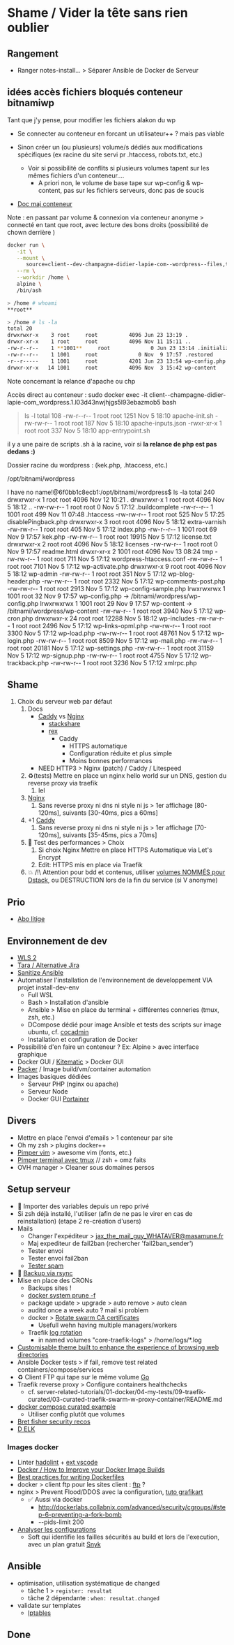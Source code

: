 # Shame / Vider la tête sans rien oublier

## Rangement

- Ranger notes-install... > Séparer Ansible de Docker de Serveur

## idées accès fichiers bloqués conteneur bitnamiwp

Tant que j'y pense, pour modifier les fichiers alakon du wp

- Se connecter au conteneur en forcant un utilisateur++ ? mais pas viable
- Sinon créer un (ou plusieurs) volume/s dédiés aux modifications spécifiques (ex racine du site servi pr .htaccess, robots.txt, etc.)
  - Voir si possibilité de conflits si plusieurs volumes tapent sur les mêmes fichiers d'un conteneur....
    - A priori non, le volume de base tape sur wp-config & wp-content, pas sur les fichiers serveurs, donc pas de soucis

- [Doc maj conteneur](https://onepagezen.com/add-expires-headers-wordpress-bitnami/)

Note : en passant par volume & connexion via conteneur anonyme > connecté en tant que root, avec lecture des bons droits (possibilité de chown derrière )

```bash
docker run \
   -it \
   --mount \
      source=client--dev-champagne-didier-lapie-com--wordpress--files,target=/home \
   --rm \
   --workdir /home \
   alpine \
   /bin/ash

> /home # whoami
**root**

> /home # ls -la
total 20
drwxrwxr-x    3 root     root          4096 Jun 23 13:19 .
drwxr-xr-x    1 root     root          4096 Nov 11 15:11 ..
-rw-r--r--    1 **1001**     root             0 Jun 23 13:14 .initialized
-rw-r--r--    1 1001     root             0 Nov  9 17:57 .restored
-r--r-----    1 1001     root          4201 Jun 23 13:54 wp-config.php
drwxr-xr-x   14 1001     root          4096 Nov  3 15:42 wp-content
```

Note concernant la relance d'apache ou chp

Accès direct au conteneur : sudo docker exec -it client--champagne-didier-lapie-com_wordpress.1.l03d43nwjhjgs5l93ebazmob5 bash

> ls -l
total 108
-rw-r--r--   1 root   root    1251 Nov  5 18:10 apache-init.sh
-rw-rw-r--   1 root   root     187 Nov  5 18:10 apache-inputs.json
-rwxr-xr-x   1 root   root     337 Nov  5 18:10 app-entrypoint.sh

il y a une paire de scripts .sh à la racine, voir si **la relance de php est pas dedans :)**

Dossier racine du wordpress : (kek.php, .htaccess, etc.)

/opt/bitnami/wordpress

I have no name!@6f0bb1c8ecb1:/opt/bitnami/wordpress$ ls -la
total 240
drwxrwxr-x  1 root root  4096 Nov 12 10:21 .
drwxrwxr-x  1 root root  4096 Nov  5 18:12 ..
-rw-rw-r--  1 root root     0 Nov  5 17:12 .buildcomplete
-rw-r--r--  1 1001 root   499 Nov 11 07:48 .htaccess
-rw-rw-r--  1 root root   525 Nov  5 17:25 disablePingback.php
drwxrwxr-x  3 root root  4096 Nov  5 18:12 extra-varnish
-rw-rw-r--  1 root root   405 Nov  5 17:12 index.php
-rw-r--r--  1 1001 root    69 Nov  9 17:57 kek.php
-rw-rw-r--  1 root root 19915 Nov  5 17:12 license.txt
drwxrwxr-x  2 root root  4096 Nov  5 18:12 licenses
-rw-rw-r--  1 root root     0 Nov  9 17:57 readme.html
drwxr-xr-x  2 1001 root  4096 Nov 13 08:24 tmp
-rw-rw-r--  1 root root   711 Nov  5 17:12 wordpress-htaccess.conf
-rw-rw-r--  1 root root  7101 Nov  5 17:12 wp-activate.php
drwxrwxr-x  9 root root  4096 Nov  5 18:12 wp-admin
-rw-rw-r--  1 root root   351 Nov  5 17:12 wp-blog-header.php
-rw-rw-r--  1 root root  2332 Nov  5 17:12 wp-comments-post.php
-rw-rw-r--  1 root root  2913 Nov  5 17:12 wp-config-sample.php
lrwxrwxrwx  1 1001 root    32 Nov  9 17:57 wp-config.php -> /bitnami/wordpress/wp-config.php
lrwxrwxrwx  1 1001 root    29 Nov  9 17:57 wp-content -> /bitnami/wordpress/wp-content
-rw-rw-r--  1 root root  3940 Nov  5 17:12 wp-cron.php
drwxrwxr-x 24 root root 12288 Nov  5 18:12 wp-includes
-rw-rw-r--  1 root root  2496 Nov  5 17:12 wp-links-opml.php
-rw-rw-r--  1 root root  3300 Nov  5 17:12 wp-load.php
-rw-rw-r--  1 root root 48761 Nov  5 17:12 wp-login.php
-rw-rw-r--  1 root root  8509 Nov  5 17:12 wp-mail.php
-rw-rw-r--  1 root root 20181 Nov  5 17:12 wp-settings.php
-rw-rw-r--  1 root root 31159 Nov  5 17:12 wp-signup.php
-rw-rw-r--  1 root root  4755 Nov  5 17:12 wp-trackback.php
-rw-rw-r--  1 root root  3236 Nov  5 17:12 xmlrpc.php
## Shame

1. Choix du serveur web par défaut
   1. Docs
      - [Caddy](https://caddyserver.com/) vs [Nginx](https://www.nginx.com/)
        - [stackshare](https://stackshare.io/stackups/caddy-vs-nginx)
        - [rex](https://medium.com/@torch2424/my-experience-of-switching-from-nginx-to-caddy-79bc8cd627c0)
          - Caddy
            - HTTPS automatique
            - Configuration réduite et plus simple
            - Moins bonnes performances
      - NEED HTTP3 > Nginx (patch) / Caddy / Litespeed
   2. ♻️(tests) Mettre en place un nginx hello world sur un DNS, gestion du reverse proxy via traefik
      1. lel
   3. [Nginx](https://hub.docker.com/_/nginx)
      1. Sans reverse proxy ni dns ni style ni js > 1er affichage [80-120ms], suivants [30-40ms, pics a 60ms]
   4. +1 [Caddy](https://hub.docker.com/r/yobasystems/alpine-caddy/)
      1. Sans reverse proxy ni dns ni style ni js > 1er affichage [70-120ms], suivants [35-45ms, pics a 70ms]
   5. 📌 Test des performances > Choix
      1. Si choix Nginx Mettre en place HTTPS Automatique via Let's Encrypt
      2. Edit: HTTPS mis en place via Traefik
   6. 💥 /!\ Attention pour bdd et contenus, utiliser [volumes NOMMÉS pour Dstack](https://docs.docker.com/compose/compose-file/#volumes-for-services-swarms-and-stack-files), ou DESTRUCTION lors de la fin du service (si V anonyme)

## Prio

- [Abo litige](https://www.economie.gouv.fr/mediation-conso/vous-etes-professionnel)

## Environnement de dev

- [WLS 2](https://dev.to/twiddlewakka/20x-faster-speeds-by-updating-to-the-new-wsl-2-a-user-s-installation-guide-57n4)
- [Tara / Alternative Jira](https://www.blogdumoderateur.com/tara-outil-gestion-projet/)
- [Sanitize Ansible](https://docs.ansible.com/ansible/2.3/dev_guide/testing_sanity.html)
- Automatiser l'installation de l'environnement de developpement VIA projet install-dev-env
  - Full WSL
  - Bash > Installation d'ansible
  - Ansible > Mise en place du terminal + différentes conneries (tmux, zsh, etc.)
  - DCompose dédié pour image Ansible et tests des scripts sur image ubuntu, cf. [cocadmin](https://www.youtube.com/watch?v=yqLPUOsy-8M)
  - Installation et configuration de Docker
- Possibilité d'en faire un conteneur ? Ex: Alpine > avec interface graphique
- Docker GUI / [Kitematic](https://kitematic.com/) > Docker GUI
- [Packer](https://www.packer.io/) / Image build/vm/container automation
- Images basiques dédiées
  - Serveur PHP (nginx ou apache)
  - Serveur Node
  - Docker GUI [Portainer](https://blog.ippon.tech/tips-and-reminders-for-using-docker-daily/#tip3portainerftw)

## Divers

- Mettre en place l'envoi d'emails > 1 conteneur par site
- Oh my zsh > plugins docker++
- [Pimper vim](https://github.com/amix/vimrc) > awesome vim (fonts, etc.)
- [Pimper terminal avec tmux](https://www.grafikart.fr/tutoriels/pimp-my-shell-750) // zsh + omz faits
- OVH manager > Cleaner sous domaines persos

## Setup serveur

- 🌱 Importer des variables depuis un repo privé
- Si zsh déjà installé, l'utiliser (afin de ne pas le virer en cas de reinstallation) (etape 2 re-création d'users)
- Mails
  - Changer l'expéditeur > jax_the_mail_guy_WHATAVER@masamune.fr
  - Maj expediteur de fail2ban (rechercher 'fail2ban_sender')
  - Tester envoi
  - Tester envoi fail2ban
  - [Tester spam](https://www.mail-tester.com/)
- 🌱 [Backup via rsync](https://www.grafikart.fr/tutoriels/rsync-1012)
- Mise en place des CRONs
  - Backups sites !
  - [docker system prune -f](https://docs.docker.com/config/pruning/)
  - package update > upgrade > auto remove > auto clean
  - auditd once a week auto ? mail si problem
  - docker > [Rotate swarm CA certificates](https://docs.docker.com/engine/swarm/how-swarm-mode-works/pki/)
    - Usefull wehn having multiple managers/workers
  - Traefik [log rotation](https://docs.traefik.io/observability/logs/#log-rotation)
    - in named volumes "core-traefik-logs" > /home/logs/*.log
- [Customisable theme built to enhance the experience of browsing web directories](https://github.com/oupala/apaxy)
- Ansible Docker tests > if fail, remove test related containers/compose/services
- ♻️ Client FTP qui tape sur le même volume [Go](https://forums.docker.com/t/shared-web-hosting-with-docker-best-practices/7893/4)
- Traefik reverse proxy > Configure containers healthchecks
  - cf. server-related-tutorials/01-docker/04-my-tests/09-traefik-curated/03-curated-traefik-swarm-w-proxy-container/README.md
- [docker compose curated example](https://github.com/youpiwaza/docker-compose-curated-example/blob/master/docker-compose.yml)
  - Utiliser config plutôt que volumes
- [Bret fisher security recos](https://github.com/BretFisher/ama/issues/17)
- [D ELK](https://github.com/deviantony/docker-elk)

### Images docker

- Linter [hadolint](https://github.com/hadolint/hadolint) + [ext vscode](https://marketplace.visualstudio.com/items?itemName=exiasr.hadolint)
- [Docker / How to Improve your Docker Image Builds](https://www.youtube.com/watch?v=npC0W2CW_as)
- [Best practices for writing Dockerfiles](https://docs.docker.com/develop/develop-images/dockerfile_best-practices/)
- docker > client ftp pour les sites client : [ftp](https://www.grafikart.fr/tutoriels/proftpd-755) ?
- nginx > Prevent Flood/DDOS avec la configuration, [tuto grafikart](https://www.grafikart.fr/tutoriels/flood-ddos-fail2ban-884)
  - ✅ Aussi via docker
    - http://dockerlabs.collabnix.com/advanced/security/cgroups/#step-6-preventing-a-fork-bomb
    - --pids-limit 200
- [Analyser les configurations](https://github.com/OWASP/CheatSheetSeries/blob/master/cheatsheets/Docker_Security_Cheat_Sheet.md#rule-9---use-static-analysis-tools)
  - Soft qui identifie les failles sécurités au build et lors de l'execution, avec un plan gratuit [Snyk](https://snyk.io/)

## Ansible

- optimisation, utilisation systématique de changed
  - tâche 1 > `register: resultat`
  - tâche 2 dépendante : `when: resultat.changed`
- validate sur templates
  - [Iptables](https://www.grafikart.fr/tutoriels/iptables-694)

## Done
